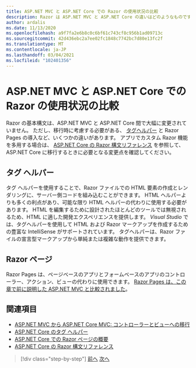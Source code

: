 ```yaml
---
title: ASP.NET MVC と ASP.NET Core での Razor の使用状況の比較
description: Razor は ASP.NET MVC と ASP.NET Core の違いはどのようなものですか。
author: ardalis
ms.date: 11/13/2020
ms.openlocfilehash: a9f7fa2e6b8c0c6bf61c743cf8c956b1ad09713c
ms.sourcegitcommit: 42d436ebc2a7ee02fc1848c7742bc7d80e13fc2f
ms.translationtype: MT
ms.contentlocale: ja-JP
ms.lasthandoff: 03/04/2021
ms.locfileid: "102401356"
---
```

# <a name="compare-razor-usage-in-aspnet-mvc-and-aspnet-core"></a>ASP.NET MVC と ASP.NET Core での Razor の使用状況の比較

Razor の基本構文は、ASP.NET MVC と ASP.NET Core 間で大幅に変更されていません。 ただし、移行時に考慮する必要がある、 [タグヘルパー](/aspnet/core/mvc/views/tag-helpers/intro) と Razor Pages の導入など、いくつかの違いがあります。 アプリでカスタム Razor 機能を多用する場合は、 [ASP.NET Core の Razor 構文リファレンス](/aspnet/core/razor-pages) を参照して、ASP.NET Core に移行するときに必要となる変更点を確認してください。

## <a name="tag-helpers"></a>タグ ヘルパー

タグ ヘルパーを使用することで、Razor ファイルでの HTML 要素の作成とレンダリングに、サーバー側コードを組み込むことができます。 HTML ヘルパーよりも多くの利点があり、可能な限り HTML ヘルパーの代わりに使用する必要があります。 HTML を編集するために設計されたほとんどのツールでは無視されるため、HTML に適した開発エクスペリエンスを提供します。 _Visual Studio_ では、タグヘルパーを使用して HTML および Razor マークアップを作成するための豊富な IntelliSense がサポートされています。 タグヘルパーは、Razor ファイルの宣言型マークアップから単純または複雑な動作を提供できます。

## <a name="razor-pages"></a>Razor ページ

Razor Pages は、ページベースのアプリとフォームベースのアプリのコントローラー、アクション、ビューの代わりに使用できます。 [Razor Pages は、この章で前に説明した ASP.NET MVC と比較されました](./comparing-razor-pages-aspnet-mvc.md)。

## <a name="references"></a>関連項目

- [ASP.NET MVC から ASP.NET Core MVC: コントローラーとビューへの移行](/aspnet/core/migration/mvc#migrate-controllers-and-views)
- [ASP.NET Core のタグ ヘルパー](/aspnet/core/mvc/views/tag-helpers/intro)
- [ASP.NET Core での Razor ページの概要](/aspnet/core/razor-pages)
- [ASP.NET Core の Razor 構文リファレンス](/aspnet/core/razor-pages)

>[!div class="step-by-step"]
>[前へ](controller-differences.md)
>[次へ](signalr-differences.md)
